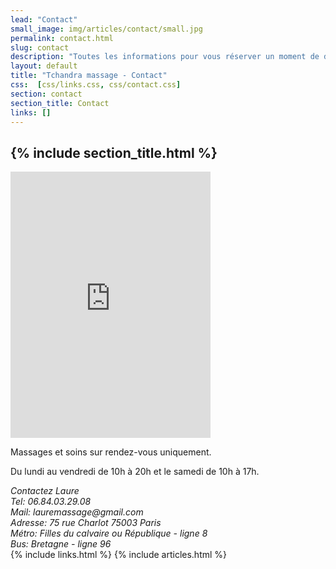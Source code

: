 ```yaml
---
lead: "Contact"
small_image: img/articles/contact/small.jpg
permalink: contact.html
slug: contact
description: "Toutes les informations pour vous réserver un moment de détente inoubliable."
layout: default
title: "Tchandra massage - Contact"
css:  [css/links.css, css/contact.css]
section: contact
section_title: Contact
links: []
---
```

<article class="main clearfix">
    <h1 class="header" >{% include section_title.html %}</h1>
    <iframe width="320" height="426" frameborder="0" scrolling="no" marginheight="0" marginwidth="0" src="https://maps.google.fr/maps?f=q&amp;source=s_q&amp;hl=fr&amp;geocode=&amp;q=10+Rue+de+Bretagne,+75003+Paris&amp;aq=0&amp;oq=10+Rue+de+Bretagne,+Paris+75&amp;sll=-15.705042,-49.365315&amp;sspn=11.847449,21.643066&amp;ie=UTF8&amp;hq=&amp;hnear=10+Rue+de+Bretagne,+75003+Paris,+%C3%8Ele-de-France&amp;t=m&amp;z=14&amp;ll=48.862306,2.363726&amp;output=embed"></iframe>
    <div>
        <p>Massages et soins sur rendez-vous uniquement.</p>
        <p>Du lundi au vendredi de 10h à 20h et le samedi de 10h à 17h.</p>
        <address>
            Contactez <span class="colored">Laure</span><br />
            Tel: <span class="colored">06.84.03.29.08</span><br />
            Mail: <span class="colored">lauremassage@gmail.com</span><br />
            Adresse: <span class="colored">75 rue Charlot 75003 Paris</span><br />
            Métro: <span class="colored">Filles du calvaire ou République - ligne 8</span><br />
            Bus: <span class="colored">Bretagne - ligne 96</span><br />
        </address>
    </div>
</article>
{% include links.html %}
{% include articles.html %}
